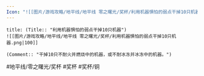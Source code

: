 ```yaml
---
Icon: "![[图片/游戏攻略/地平线/地平线 零之曙光/奖杯/利用机器惧怕的弱点干掉10只机器.png|30]]"
---
```

```ad-common-bronze-trophy
title: (Title:: "利用机器惧怕的弱点干掉10只机器")
![[图片/游戏攻略/地平线/地平线 零之曙光/奖杯/利用机器惧怕的弱点干掉10只机器.png|100]]

(Comment:: "干掉10只不耐火并燃烧中的机器，或不耐冰冻并冰冻中的机器。")
```

#地平线/零之曙光/奖杯 #奖杯 #奖杯/铜
